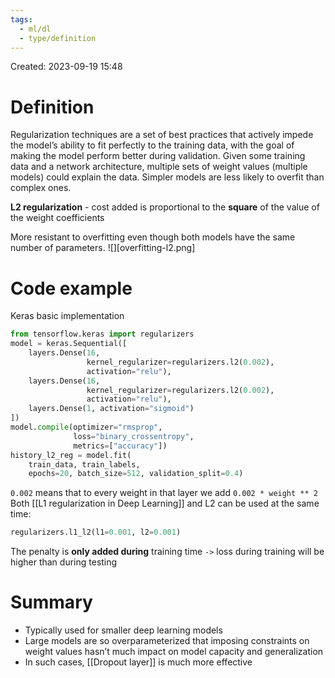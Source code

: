 ```yaml
---
tags:
  - ml/dl
  - type/definition
---
```

Created: 2023-09-19 15:48
# Definition

Regularization techniques are a set of best practices that actively impede the model’s ability to fit perfectly to the training data, with the goal of making the model perform better during validation. Given some training data and a network architecture, multiple sets of weight values (multiple models) could explain the data. Simpler models are less likely to overfit than complex ones.

**L2 regularization** - cost added is proportional to the **square** of the value of the weight coefficients

More resistant to overfitting even though both models have the same number of parameters.
![][overfitting-l2.png]

# Code example
Keras basic implementation
```python
from tensorflow.keras import regularizers
model = keras.Sequential([
    layers.Dense(16,
                 kernel_regularizer=regularizers.l2(0.002),
                 activation="relu"),
    layers.Dense(16,
                 kernel_regularizer=regularizers.l2(0.002),
                 activation="relu"),
    layers.Dense(1, activation="sigmoid")
])
model.compile(optimizer="rmsprop",
              loss="binary_crossentropy",
              metrics=["accuracy"])
history_l2_reg = model.fit(
    train_data, train_labels,
    epochs=20, batch_size=512, validation_split=0.4)
```
`0.002` means that to every weight in that layer we add `0.002 * weight ** 2
`
Both [[L1 regularization in Deep Learning]] and L2 can be used at the same time:
```python
regularizers.l1_l2(l1=0.001, l2=0.001)
```
The penalty is **only added during** training time `->` loss during training will be higher than during testing

# Summary 
- Typically used for smaller deep learning models
- Large models are so overparameterized that imposing constraints on weight values hasn’t much impact on model capacity and generalization
- In such cases, [[Dropout layer]] is much more effective
